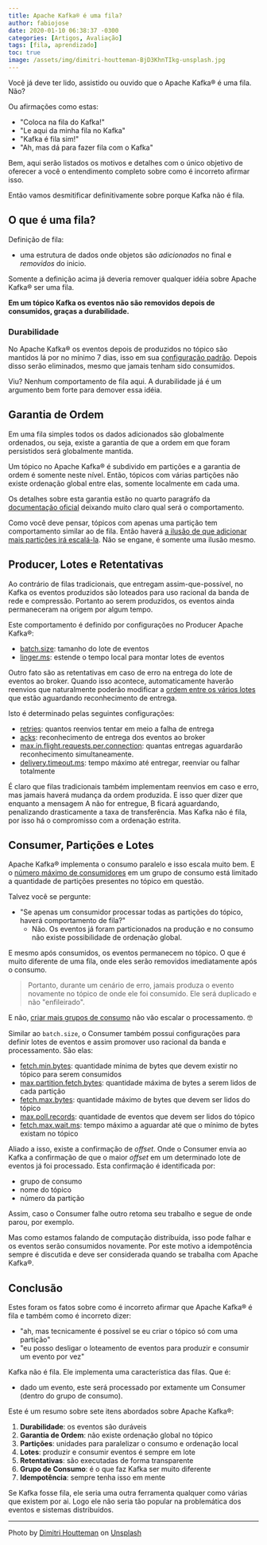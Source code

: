 ```yaml
---
title: Apache Kafka® é uma fila?
author: fabiojose
date: 2020-01-10 06:38:37 -0300
categories: [Artigos, Avaliação]
tags: [fila, aprendizado]
toc: true
image: /assets/img/dimitri-houtteman-BjD3KhnTIkg-unsplash.jpg
---
```


Você já deve ter lido, assistido ou ouvido que o Apache Kafka® é uma fila. Não?

Ou afirmações como estas:

- "Coloca na fila do Kafka!"
- "Le aqui da minha fila no Kafka"
- "Kafka é fila sim!"
- "Ah, mas dá para fazer fila com o Kafka"

Bem, aqui serão listados os motivos e detalhes com o único
objetivo de oferecer a você o entendimento completo sobre como é incorreto
afirmar isso.

Então vamos desmitificar definitivamente sobre porque Kafka não é fila.

## O que é uma fila?

Definição de fila:

- uma estrutura de dados onde objetos são _adicionados_ no final e
_removidos_ do inicio.

Somente a definição acima já deveria remover qualquer idéia sobre
Apache Kafka® ser uma fila.

__Em um tópico Kafka os eventos não são removidos depois de consumidos,
graças a durabilidade.__

### Durabilidade

No Apache Kafka® os eventos depois de produzidos no tópico são mantidos lá por
no mínimo 7 dias, isso em sua
[configuração padrão](https://kafka.apache.org/documentation/#retention.ms).
Depois disso serão eliminados, mesmo que jamais tenham sido consumidos.

Viu? Nenhum comportamento de fila aqui. A durabilidade já é um argumento bem
forte para demover essa idéia.

## Garantia de Ordem

Em uma fila simples todos os dados adicionados são globalmente ordenados,
ou seja, existe a garantia de que a ordem em que foram persistidos será
globalmente mantida.

Um tópico no Apache Kafka® é subdivido em partições e a garantia de ordem é
somente neste nível. Então, tópicos com várias partições não existe ordenação
global entre elas, somente localmente em cada uma.

Os detalhes sobre esta garantia estão no quarto paragráfo da 
[documentação oficial](https://kafka.apache.org/documentation/#intro_concepts_and_terms)
deixando muito claro qual será o comportamento.

Como você deve pensar, tópicos com apenas uma partição tem comportamento similar
ao de fila. Então haverá [a ilusão de que adicionar mais partições irá escalá-la](https://blog.kafkabr.com/posts/erros-comuns-iniciantes/#criar-o-primeiro-t%C3%B3pico-com-apenas-uma-parti%C3%A7%C3%A3o).
Não se engane, é somente uma ilusão mesmo.

## Producer, Lotes e Retentativas

Ao contrário de filas tradicionais, que entregam assim-que-possível,
no Kafka os eventos produzidos são loteados para uso
racional da banda de rede e compressão. Portanto ao serem produzidos, os 
eventos ainda permaneceram na origem por algum tempo.

Este comportamento é definido por configurações no Producer Apache Kafka®:

- [batch.size](https://kafka.apache.org/documentation/#batch.size): tamanho do
lote de eventos
- [linger.ms](https://kafka.apache.org/documentation/#linger.ms): estende
o tempo local para montar lotes de eventos

Outro fato são as retentativas em caso de erro na entrega do lote de eventos
ao broker. Quando isso acontece, automaticamente
haverão reenvios que naturalmente poderão modificar a [ordem entre os vários
lotes](https://blog.kafkabr.com/posts/garantia-de-ordem/) que estão aguardando
reconhecimento de entrega.

Isto é determinado pelas seguintes configurações:

- [retries](https://kafka.apache.org/documentation/#linger.ms): quantos
reenvios tentar em meio a falha de entrega
- [acks](https://kafka.apache.org/documentation/#acks): reconhecimento de
entrega dos eventos ao broker
- [max.in.flight.requests.per.connection](https://kafka.apache.org/documentation/#max.in.flight.requests.per.connection):
quantas entregas aguardarão reconhecimento simultaneamente.
- [delivery.timeout.ms](https://kafka.apache.org/documentation/#delivery.timeout.ms):
tempo máximo até entregar, reenviar ou falhar totalmente

É claro que filas tradicionais também implementam reenvios em caso e erro,
mas jamais haverá mudança da ordem produzida. E isso quer dizer que enquanto
a mensagem A não for entregue, B ficará aguardando, penalizando
drasticamente a taxa de transferência. Mas Kafka não é fila, por isso há
o compromisso com a ordenação estrita.

## Consumer, Partições e Lotes

Apache Kafka® implementa o consumo paralelo e isso escala muito bem. E o [número
máximo de consumidores](https://blog.kafkabr.com/posts/erros-comuns-iniciantes/#ignorar-a-rela%C3%A7%C3%A3o-entre-grupo-de-consumo-e-parti%C3%A7%C3%B5es) em um grupo de consumo está limitado a quantidade
de partições presentes no tópico em questão.

Talvez você se pergunte:

- "Se apenas um consumidor processar todas as partições do tópico, haverá 
comportamento de fila?"
  - Não. Os eventos já foram particionados na produção e no consumo não existe
  possibilidade de ordenação global.

E mesmo após consumidos, os eventos permanecem no tópico. O que é muito
diferente de uma fila, onde eles serão removidos imediatamente após o consumo. 

> Portanto, durante um cenário de erro, jamais produza o evento novamente no
tópico de onde ele foi consumido. Ele será duplicado e não "enfileirado".

E não, [criar mais grupos de consumo](https://blog.kafkabr.com/posts/erros-comuns-iniciantes/#ignorar-a-rela%C3%A7%C3%A3o-entre-grupo-de-consumo-e-parti%C3%A7%C3%B5es)
não vão escalar o processamento. 🤓

Similar ao `batch.size`, o Consumer também possui configurações para definir
lotes de eventos e assim promover uso racional da banda e processamento.
São elas:

- [fetch.min.bytes](https://kafka.apache.org/documentation/#fetch.min.bytes):
quantidade mínima de bytes que devem existir no tópico para serem consumidos
- [max.partition.fetch.bytes](https://kafka.apache.org/documentation/#max.partition.fetch.bytes):
quantidade máxima de bytes a serem lidos de cada partição
- [fetch.max.bytes](https://kafka.apache.org/documentation/#fetch.max.bytes):
quantidade máximo de bytes que devem ser lidos do tópico
- [max.poll.records](https://kafka.apache.org/documentation/#max.poll.records):
quantidade de eventos que devem ser lidos do tópico
- [fetch.max.wait.ms](https://kafka.apache.org/documentation/#fetch.max.wait.ms):
tempo máximo a aguardar até que o mínimo de bytes existam no tópico

Aliado a isso, existe a confirmação de _offset_. Onde o Consumer envia ao 
Kafka a confirmação de que o maior _offset_ em um determinado lote de eventos
já foi processado. Esta confirmação é identificada por:

- grupo de consumo
- nome do tópico
- número da partição

Assim, caso o Consumer falhe outro retoma seu trabalho e segue de onde parou,
por exemplo.

Mas como estamos falando de computação distribuída, isso pode falhar e os
eventos serão consumidos novamente. Por este motivo a idempotência sempre
é discutida e deve ser considerada quando se trabalha com Apache Kafka®.

## Conclusão

Estes foram os fatos sobre como é incorreto afirmar que Apache Kafka® é fila e 
também como é incorreto dizer: 

- "ah, mas tecnicamente é possível se eu criar o tópico só com uma partição"
- "eu posso desligar o loteamento de eventos para produzir e consumir um evento por vez"

Kafka não é fila. Ele implementa uma característica das filas. Que é:

- dado um evento, este será processado por extamente um Consumer
(dentro do grupo de consumo).

Este é um resumo sobre sete itens abordados sobre Apache Kafka®:

1. __Durabilidade__: os eventos são duráveis
2. __Garantia de Ordem__: não existe ordenação global no tópico
3. __Partições__: unidades para paralelizar o consumo e ordenação local
4. __Lotes__: produzir e consumir eventos é sempre em lote
5. __Retentativas__: são executadas de forma transparente
6. __Grupo de Consumo__: é o que faz Kafka ser muito diferente
7. __Idempotência__: sempre tenha isso em mente

Se Kafka fosse fila, ele seria uma outra ferramenta qualquer como várias
que existem por ai. Logo ele não seria tão popular na problemática dos eventos e 
sistemas distribuídos.

---

<span>Photo by <a href="https://unsplash.com/@dimhou?utm_source=unsplash&amp;utm_medium=referral&amp;utm_content=creditCopyText">Dimitri Houtteman</a> on <a href="https://unsplash.com/s/photos/not?utm_source=unsplash&amp;utm_medium=referral&amp;utm_content=creditCopyText">Unsplash</a></span>